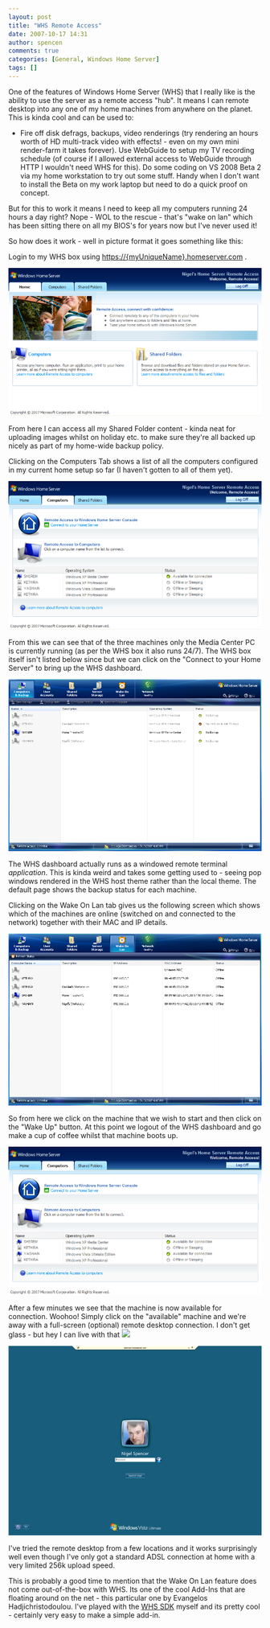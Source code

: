 ```yaml
---
layout: post
title: "WHS Remote Access"
date: 2007-10-17 14:31
author: spencen
comments: true
categories: [General, Windows Home Server]
tags: []
---
```



One of the features of Windows Home Server (WHS) that I really like is the ability to use the server as a remote access "hub". It means I can remote desktop into any one of my home machines from anywhere on the planet. This is kinda cool and can be used to:



*   Fire off disk defrags, backups, video renderings (try rendering an hours worth of HD multi-track video with effects! - even on my own mini render-farm it takes forever).
Use WebGuide to setup my TV recording schedule (of course if I allowed external access to WebGuide through HTTP I wouldn't need WHS for this).
Do some coding on VS 2008 Beta 2 via my home workstation to try out some stuff. Handy when I don't want to install the Beta on my work laptop but need to do a quick proof on concept.


But for this to work it means I need to keep all my computers running 24 hours a day right? Nope - WOL to the rescue - that's "wake on lan" which has been sitting there on all my BIOS's for years now but I've never used it!



So how does it work - well in picture format it goes something like this:



Login to my WHS box using [https://{myUniqueName}.homeserver.com](https://{myuniquename}.homeserver.com/) .



<a href="/images/Home%20Tab.png" target=_blank atomicselection="true">![Home Tab](/images/Home%20Tab.png)</a> 



From here I can access all my Shared Folder content - kinda neat for uploading images whilst on holiday etc. to make sure they're all backed up nicely as part of my home-wide backup policy.



Clicking on the Computers Tab shows a list of all the computers configured in my current home setup so far (I haven't gotten to all of them yet).



<a href="/images/Computers%20Tab.png" target=_blank atomicselection="true">![Computers Tab](/images/Computers%20Tab.png)</a> 



From this we can see that of the three machines only the Media Center PC is currently running (as per the WHS box it also runs 24/7). The WHS box itself isn't listed below since but we can click on the "Connect to your Home Server" to bring up the WHS dashboard.



<a href="/images/Dashboard%20Backup%20Tab.png" target=_blank atomicselection="true">![Dashboard Backup Tab](/images/Dashboard%20Backup%20Tab.png)</a> 



The WHS dashboard actually runs as a windowed remote terminal *application*. This is kinda weird and takes some getting used to - seeing pop windows rendered in the WHS host theme rather than the local theme. The default page shows the backup status for each machine.



Clicking on the Wake On Lan tab gives us the following screen which shows which of the machines are online (switched on and connected to the network)&nbsp;together with their MAC and IP details.



<a href="/images/Dashboard%20WakeOnLan%20tab.png" target=_blank atomicselection="true">![Dashboard WakeOnLan tab](/images/Dashboard%20WakeOnLan%20tab.png)</a> 



So from here we click on the machine that we wish to start and then click on the "Wake Up" button. At this point we logout of the WHS dashboard and go make a cup of coffee whilst that machine boots up.



<a href="/images/Computers%20Tab%202.png" target=_blank atomicselection="true">![Computers Tab 2](/images/Computers%20Tab%202.png)</a> 



After a few minutes we see that the machine is now available for connection. Woohoo! Simply click on the "available" machine and we're away with a full-screen (optional) remote desktop connection. I don't get glass - but hey I can live with that ![](http://blog.spencen.com/emoticons/smile.png)



![Login src=](/images/Login.png) 



I've tried the remote desktop from a few locations and it works surprisingly well even though I've only got a standard ADSL connection at home with a very limited 256k upload speed.



This is probably a good time to mention that the Wake On Lan feature does not come out-of-the-box with WHS. Its one of the cool Add-Ins that are floating around on the net - this particular one by Evangelos Hadjichristodoulou. I've played with the <a href="http://msdn2.microsoft.com/en-us/library/aa496121.aspx" target=_blank>WHS SDK</a> myself and its pretty cool - certainly very easy to make a simple add-in.


